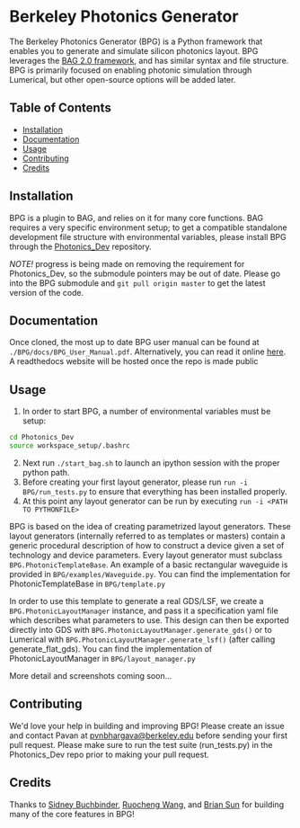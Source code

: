 # Berkeley Photonics Generator 
The Berkeley Photonics Generator (BPG) is a Python framework that enables you to generate and simulate silicon photonics 
layout. BPG leverages the [BAG 2.0 framework](https://github.com/ucb-art/BAG_framework), and has similar syntax and 
file structure. BPG is primarily focused on enabling photonic simulation through Lumerical, but other open-source options will 
be added later.

## Table of Contents
- [Installation](#Installation)
- [Documentation](#Documentation)
- [Usage](#Usage)
- [Contributing](#Contributing)
- [Credits](#Credits)

## Installation
BPG is a plugin to BAG, and relies on it for many core functions. BAG requires a very specific environment setup; 
to get a compatible standalone development file structure with environmental variables, please install BPG through 
the [Photonics_Dev](https://github.com/pvnbhargava/Photonics_Dev) repository.

*NOTE!* progress is being made on removing the requirement for Photonics_Dev, so the submodule pointers may be out of date.
Please go into the BPG submodule and `git pull origin master` to get the latest version of the code.

## Documentation
Once cloned, the most up to date BPG user manual can be found at `./BPG/docs/BPG_User_Manual.pdf`. Alternatively, you
can read it online [here](docs/BPG_User_Manual.pdf). A readthedocs website will be hosted once the repo is made public

## Usage
1) In order to start BPG, a number of environmental variables must be setup:
```bash
cd Photonics_Dev
source workspace_setup/.bashrc
```
2) Next run `./start_bag.sh` to launch an ipython session with the proper python path.
3) Before creating your first layout generator, please run `run -i BPG/run_tests.py` to ensure that everything has been 
installed properly.
4) At this point any layout generator can be run by executing `run -i <PATH TO PYTHONFILE>`

BPG is based on the idea of creating parametrized layout generators. These layout generators (internally referred to 
as templates or masters) contain a generic procedural description of how to construct a device given a set 
of technology and device parameters. Every layout generator must subclass `BPG.PhotonicTemplateBase`. An example of a 
basic rectangular waveguide is provided in `BPG/examples/Waveguide.py`. You can find the implementation for PhotonicTemplateBase
in `BPG/template.py`

In order to use this template to generate a real GDS/LSF, we create a `BPG.PhotonicLayoutManager` instance, and pass it a specification
yaml file which describes what parameters to use. This design can then be exported directly into GDS with `BPG.PhotonicLayoutManager.generate_gds()`
or to Lumerical with `BPG.PhotonicLayoutManager.generate_lsf()` (after calling generate_flat_gds). You can find the implementation
of PhotonicLayoutManager in `BPG/layout_manager.py`

More detail and screenshots coming soon...

## Contributing
We'd love your help in building and improving BPG! Please create an issue and contact Pavan at 
pvnbhargava@berkeley.edu before sending your first pull request. Please make sure to run the test suite (run_tests.py)
in the Photonics_Dev repo prior to making your pull request.

## Credits
Thanks to [Sidney Buchbinder](https://github.com/sbuchbinder),
[Ruocheng Wang](https://github.com/Ruocheng-Wang),
and [Brian Sun](https://github.com/bsun598) for building many of the core features in BPG!

